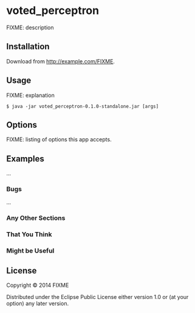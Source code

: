 # voted_perceptron

FIXME: description

## Installation

Download from http://example.com/FIXME.

## Usage

FIXME: explanation

    $ java -jar voted_perceptron-0.1.0-standalone.jar [args]

## Options

FIXME: listing of options this app accepts.

## Examples

...

### Bugs

...

### Any Other Sections
### That You Think
### Might be Useful

## License

Copyright © 2014 FIXME

Distributed under the Eclipse Public License either version 1.0 or (at
your option) any later version.
